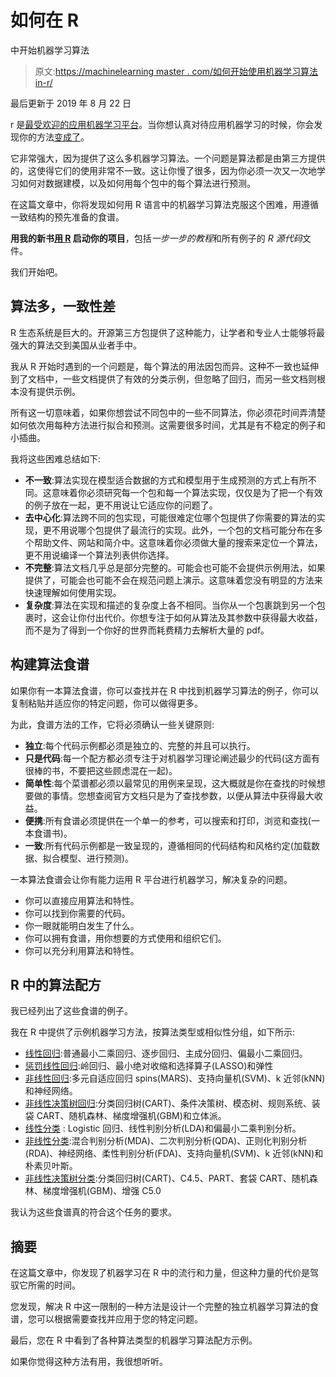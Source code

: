# 如何在 R

中开始机器学习算法

> 原文:[https://machinelearning master . com/如何开始使用机器学习算法 in-r/](https://machinelearningmastery.com/how-to-get-started-with-machine-learning-algorithms-in-r/)

最后更新于 2019 年 8 月 22 日

r 是[最受欢迎的应用机器学习平台](https://machinelearningmastery.com/best-programming-language-for-machine-learning/ "Best Programming Language for Machine Learning")。当你想认真对待应用机器学习的时候，你会发现你的方法[变成了](https://machinelearningmastery.com/what-is-r/ "What is R")。

它非常强大，因为提供了这么多机器学习算法。一个问题是算法都是由第三方提供的，这使得它们的使用非常不一致。这让你慢了很多，因为你必须一次又一次地学习如何对数据建模，以及如何用每个包中的每个算法进行预测。

在这篇文章中，你将发现如何用 R 语言中的机器学习算法克服这个困难，用遵循一致结构的预先准备的食谱。

**用我的新书[用 R](https://machinelearningmastery.com/machine-learning-with-r/) 启动你的项目**，包括*一步一步的教程*和所有例子的 *R 源代码*文件。

我们开始吧。

## 算法多，一致性差

R 生态系统是巨大的。开源第三方包提供了这种能力，让学者和专业人士能够将最强大的算法交到美国从业者手中。

我从 R 开始时遇到的一个问题是，每个算法的用法因包而异。这种不一致也延伸到了文档中，一些文档提供了有效的分类示例，但忽略了回归，而另一些文档则根本没有提供示例。

所有这一切意味着，如果你想尝试不同包中的一些不同算法，你必须花时间弄清楚如何依次用每种方法进行拟合和预测。这需要很多时间，尤其是有不稳定的例子和小插曲。

我将这些困难总结如下:

*   **不一致**:算法实现在模型适合数据的方式和模型用于生成预测的方式上有所不同。这意味着你必须研究每一个包和每一个算法实现，仅仅是为了把一个有效的例子放在一起，更不用说让它适应你的问题了。
*   **去中心化**:算法跨不同的包实现，可能很难定位哪个包提供了你需要的算法的实现，更不用说哪个包提供了最流行的实现。此外，一个包的文档可能分布在多个帮助文件、网站和简介中。这意味着你必须做大量的搜索来定位一个算法，更不用说编译一个算法列表供你选择。
*   **不完整**:算法文档几乎总是部分完整的。可能会也可能不会提供示例用法，如果提供了，可能会也可能不会在规范问题上演示。这意味着您没有明显的方法来快速理解如何使用实现。
*   **复杂度**:算法在实现和描述的复杂度上各不相同。当你从一个包裹跳到另一个包裹时，这会让你付出代价。你想专注于如何从算法及其参数中获得最大收益，而不是为了得到一个你好的世界而耗费精力去解析大量的 pdf。

## 构建算法食谱

如果你有一本算法食谱，你可以查找并在 R 中找到机器学习算法的例子，你可以复制粘贴并适应你的特定问题，你可以做得更多。

为此，食谱方法的工作，它将必须确认一些关键原则:

*   **独立**:每个代码示例都必须是独立的、完整的并且可以执行。
*   **只是代码**:每一个配方都必须专注于对机器学习理论阐述最少的代码(这方面有很棒的书，不要把这些顾虑混在一起)。
*   **简单性**:每个菜谱都必须以最常见的用例来呈现，这大概就是你在查找的时候想要做的事情。您想查阅官方文档只是为了查找参数，以便从算法中获得最大收益。
*   **便携**:所有食谱必须提供在一个单一的参考，可以搜索和打印，浏览和查找(一本食谱书)。
*   **一致**:所有代码示例都是一致呈现的，遵循相同的代码结构和风格约定(加载数据、拟合模型、进行预测)。

一本算法食谱会让你有能力运用 R 平台进行机器学习，解决复杂的问题。

*   你可以直接应用算法和特性。
*   你可以找到你需要的代码。
*   你一眼就能明白发生了什么。
*   你可以拥有食谱，用你想要的方式使用和组织它们。
*   你可以充分利用算法和特性。

## R 中的算法配方

我已经列出了这些食谱的例子。

我在 R 中提供了示例机器学习方法，按算法类型或相似性分组，如下所示:

*   [线性回归](https://machinelearningmastery.com/linear-regression-in-r/ "Linear Regression in R"):普通最小二乘回归、逐步回归、主成分回归、偏最小二乘回归。
*   [惩罚线性回归](https://machinelearningmastery.com/penalized-regression-in-r/ "Penalized Regression in R"):岭回归、最小绝对收缩和选择算子(LASSO)和弹性
*   [非线性回归](https://machinelearningmastery.com/non-linear-regression-in-r/ "Non-Linear Regression in R"):多元自适应回归 spins(MARS)、支持向量机(SVM)、k 近邻(kNN)和神经网络。
*   [非线性决策树回归](https://machinelearningmastery.com/non-linear-regression-in-r-with-decision-trees/ "Non-Linear Regression in R with Decision Trees"):分类回归树(CART)、条件决策树、模态树、规则系统、装袋 CART、随机森林、梯度增强机(GBM)和立体派。
*   [线性分类](https://machinelearningmastery.com/linear-classification-in-r/ "Linear Classification in R") : Logistic 回归、线性判别分析(LDA)和偏最小二乘判别分析。
*   [非线性分类](https://machinelearningmastery.com/non-linear-classification-in-r/ "Non-Linear Classification in R"):混合判别分析(MDA)、二次判别分析(QDA)、正则化判别分析(RDA)、神经网络、柔性判别分析(FDA)、支持向量机(SVM)、k 近邻(kNN)和朴素贝叶斯。
*   [非线性决策树分类](https://machinelearningmastery.com/non-linear-classification-in-r-with-decision-trees/ "Non-Linear Classification in R with Decision Trees"):分类回归树(CART)、C4.5、PART、套袋 CART、随机森林、梯度增强机(GBM)、增强 C5.0

我认为这些食谱真的符合这个任务的要求。

## 摘要

在这篇文章中，你发现了机器学习在 R 中的流行和力量，但这种力量的代价是驾驭它所需的时间。

您发现，解决 R 中这一限制的一种方法是设计一个完整的独立机器学习算法的食谱，您可以根据需要查找并应用于您的特定问题。

最后，您在 R 中看到了各种算法类型的机器学习算法配方示例。

如果你觉得这种方法有用，我很想听听。